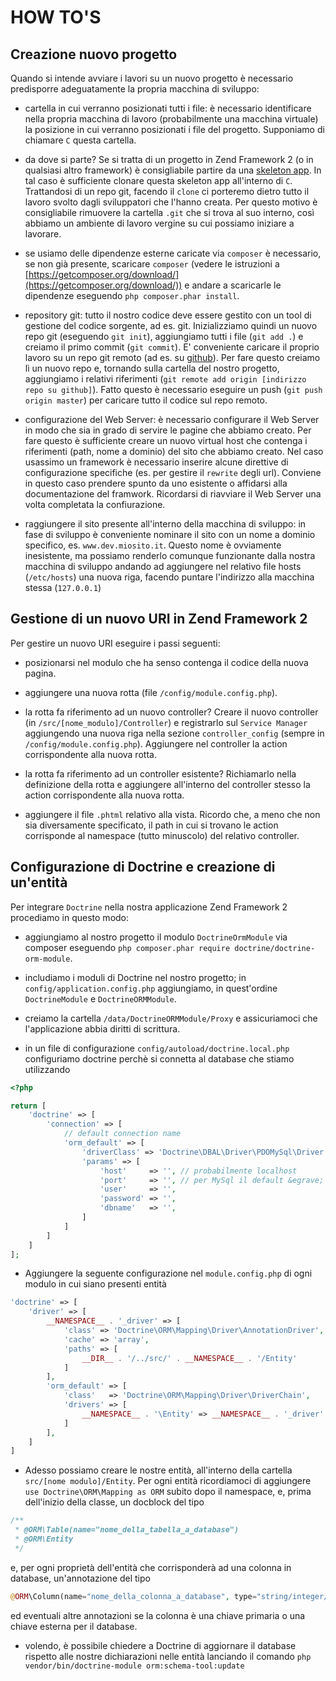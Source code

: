 # HOW TO'S

## Creazione nuovo progetto

Quando si intende avviare i lavori su un nuovo progetto &egrave; necessario predisporre adeguatamente la propria macchina di sviluppo:

- cartella in cui verranno posizionati tutti i file: &egrave; necessario identificare nella propria macchina di lavoro (probabilmente una macchina virtuale) la posizione in cui verranno posizionati i file del progetto. Supponiamo di chiamare `C` questa cartella.

- da dove si parte? Se si tratta di un progetto in Zend Framework 2 (o in qualsiasi altro framework) &egrave; consigliabile partire da una [skeleton app](https://github.com/zendframework/ZendSkeletonApplication). In tal caso &egrave; sufficiente clonare questa skeleton app all'interno di `C`. Trattandosi di un repo git, facendo il `clone` ci porteremo dietro tutto il lavoro svolto dagli sviluppatori che l'hanno creata. Per questo motivo &egrave; consigliabile rimuovere la cartella `.git` che si trova al suo interno, cos&igrave; abbiamo un ambiente di lavoro vergine su cui possiamo iniziare a lavorare.

- se usiamo delle dipendenze esterne caricate via `composer` &egrave; necessario, se non gi&agrave; presente, scaricare `composer` (vedere le istruzioni a [https://getcomposer.org/download/](https://getcomposer.org/download/)) e andare a scaricarle le dipendenze eseguendo `php composer.phar install`.

- repository git: tutto il nostro codice deve essere gestito con un tool di gestione del codice sorgente, ad es. git. Inizializziamo quindi un nuovo repo git (eseguendo `git init`), aggiungiamo tutti i file (`git add .`) e creiamo il primo commit (`git commit`). E' conveniente caricare il proprio lavoro su un repo git remoto (ad es. su [github](https://github.com/)). Per fare questo creiamo l&igrave; un nuovo repo e, tornando sulla cartella del nostro progetto, aggiungiamo i relativi riferimenti (`git remote add origin [indirizzo repo su github]`). Fatto questo &egrave; necessario eseguire un push (`git push origin master`) per caricare tutto il codice sul repo remoto.

- configurazione del Web Server: &egrave; necessario configurare il Web Server in modo che sia in grado di servire le pagine che abbiamo creato. Per fare questo &egrave; sufficiente creare un nuovo virtual host che contenga i riferimenti (path, nome a dominio) del sito che abbiamo creato. Nel caso usassimo un framework &egrave; necessario inserire alcune direttive di configurazione specifiche (es. per gestire il `rewrite` degli url). Conviene in questo caso prendere spunto da uno esistente o affidarsi alla documentazione del framwork. Ricordarsi di riavviare il Web Server una volta completata la confiurazione.

- raggiungere il sito presente all'interno della macchina di sviluppo: in fase di sviluppo &egrave; conveniente nominare il sito con un nome a dominio specifico, es. `www.dev.miosito.it`. Questo nome &egrave; ovviamente inesistente, ma possiamo renderlo comunque funzionante dalla nostra macchina di sviluppo andando ad aggiungere nel relativo file hosts (`/etc/hosts`) una nuova riga, facendo puntare l'indirizzo alla macchina stessa (`127.0.0.1`)

## Gestione di un nuovo URI in Zend Framework 2

Per gestire un nuovo URI eseguire i passi seguenti:

- posizionarsi nel modulo che ha senso contenga il codice della nuova pagina.

- aggiungere una nuova rotta (file `/config/module.config.php`).

- la rotta fa riferimento ad un nuovo controller? Creare il nuovo controller (in `/src/[nome_modulo]/Controller`) e registrarlo sul `Service Manager` aggiungendo una nuova riga nella sezione `controller_config` (sempre in `/config/module.config.php`). Aggiungere nel controller la action corrispondente alla nuova rotta.

- la rotta fa riferimento ad un controller esistente? Richiamarlo nella definizione della rotta e aggiungere all'interno del controller stesso la action corrispondente alla nuova rotta.

- aggiungere il file `.phtml` relativo alla vista. Ricordo che, a meno che non sia diversamente specificato, il path in cui si trovano le action corrisponde al namespace (tutto minuscolo) del relativo controller.

## Configurazione di Doctrine e creazione di un'entit&agrave;

Per integrare `Doctrine` nella nostra applicazione Zend Framework 2 procediamo in questo modo:

- aggiungiamo al nostro progetto il modulo `DoctrineOrmModule` via composer eseguendo `php composer.phar require doctrine/doctrine-orm-module`.

- includiamo i moduli di Doctrine nel nostro progetto; in `config/application.config.php` aggiungiamo, in quest'ordine `DoctrineModule` e `DoctrineORMModule`.

- creiamo la cartella `/data/DoctrineORMModule/Proxy` e assicuriamoci che l'applicazione abbia diritti di scrittura.

- in un file di configurazione `config/autoload/doctrine.local.php` configuriamo doctrine perch&egrave; si connetta al database che stiamo utilizzando

```php
<?php

return [
    'doctrine' => [
        'connection' => [
            // default connection name
            'orm_default' => [
                'driverClass' => 'Doctrine\DBAL\Driver\PDOMySql\Driver', // o quello relativo al database che state utilizzando
                'params' => [
                    'host'     => '', // probabilmente localhost
                    'port'     => '', // per MySql il default &egrave; 3306
                    'user'     => '',
                    'password' => '',
                    'dbname'   => '',
                ]
            ]
        ]
    ]
];
```

- Aggiungere la seguente configurazione nel `module.config.php` di ogni modulo in cui siano presenti entit&agrave;

```php
'doctrine' => [
    'driver' => [
        __NAMESPACE__ . '_driver' => [
            'class' => 'Doctrine\ORM\Mapping\Driver\AnnotationDriver',
            'cache' => 'array',
            'paths' => [
                __DIR__ . '/../src/' . __NAMESPACE__ . '/Entity'
            ]
        ],
        'orm_default' => [
            'class'   => 'Doctrine\ORM\Mapping\Driver\DriverChain',
            'drivers' => [
                __NAMESPACE__ . '\Entity' => __NAMESPACE__ . '_driver'
            ]
        ],
    ]
]
```

- Adesso possiamo creare le nostre entit&agrave;, all'interno della cartella `src/[nome modulo]/Entity`. Per ogni entit&agrave; ricordiamoci di aggiungere `use Doctrine\ORM\Mapping as ORM` subito dopo il namespace, e, prima dell'inizio della classe, un docblock del tipo

```php
/**
 * @ORM\Table(name="nome_della_tabella_a_database")
 * @ORM\Entity
 */
```

e, per ogni propriet&agrave; dell'entit&agrave; che corrisponder&agrave; ad una colonna in database, un'annotazione del tipo

```php
@ORM\Column(name="nome_della_colonna_a_database", type="string/integer/boolean/...", nullable=true/false)
```

ed eventuali altre annotazioni se la colonna &egrave; una chiave primaria o una chiave esterna per il database.

- volendo, &egrave; possibile chiedere a Doctrine di aggiornare il database rispetto alle nostre dichiarazioni nelle entit&agrave; lanciando il comando `php vendor/bin/doctrine-module orm:schema-tool:update`
